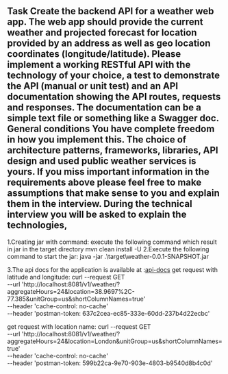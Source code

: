 Task
Create the backend API for a weather web app.
The web app should provide the current weather and projected forecast for location provided by an
address as well as geo location coordinates (longitude/latitude).
Please implement a working RESTful API with the technology of your choice, a test to demonstrate
the API (manual or unit test) and an API documentation showing the API routes, requests and
responses. The documentation can be a simple text file or something like a Swagger doc.
General conditions
You have complete freedom in how you implement this. The choice of architecture patterns,
frameworks, libraries, API design and used public weather services is yours.
If you miss important information in the requirements above please feel free to make assumptions
that make sense to you and explain them in the interview.
During the technical interview you will be asked to explain the technologies,
---------------------------------------------------------------------------------------------------------------------------------------------------------------
1.Creating jar with command: execute the following command which result in jar in the target directory
   mvn clean install -U
2.Execute the following command to start the jar:
   java -jar .\target\weather-0.0.1-SNAPSHOT.jar


3.The api docs for the application is available at :[api-docs](http://localhost:8081/swagger-ui/index.html)
get request with latitude and longitude: curl --request GET \
--url 'http://localhost:8081/v1/weather/?aggregateHours=24&location=38.9697%2C-77.385&unitGroup=us&shortColumnNames=true' \
--header 'cache-control: no-cache' \
--header 'postman-token: 637c2cea-ec85-333e-60dd-237b4d22ecbc'

get request with location name: curl --request GET \
--url 'http://localhost:8081/v1/weather/?aggregateHours=24&location=London&unitGroup=us&shortColumnNames=true' \
--header 'cache-control: no-cache' \
--header 'postman-token: 599b22ca-9e70-903e-4803-b9540d8b4c0d'


